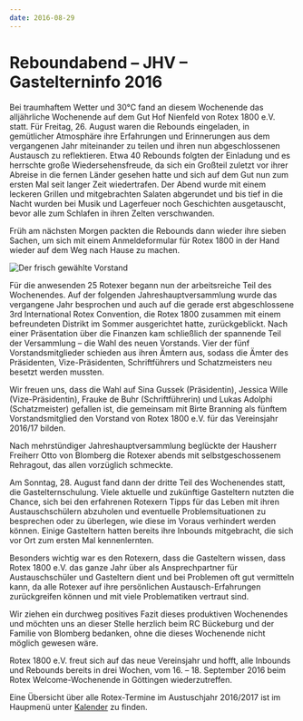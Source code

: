 ```yaml
---
date: 2016-08-29
---
```

# Reboundabend – JHV – Gastelterninfo 2016
Bei traumhaftem Wetter und 30°C fand an diesem Wochenende das alljährliche
Wochenende auf dem Gut Hof Nienfeld von Rotex 1800 e.V. statt. Für Freitag, 26.
August waren die Rebounds eingeladen, in gemütlicher Atmosphäre ihre Erfahrungen
und Erinnerungen aus dem vergangenen Jahr miteinander zu teilen und ihren nun
abgeschlossenen Austausch zu reflektieren. Etwa 40 Rebounds folgten der
Einladung und es herrschte große Wiedersehensfreude, da sich ein Großteil
zuletzt vor ihrer Abreise in die fernen Länder gesehen hatte und sich auf dem
Gut nun zum ersten Mal seit langer Zeit wiedertrafen. Der Abend wurde mit einem
leckeren Grillen und mitgebrachten Salaten abgerundet und bis tief in die Nacht
wurden bei Musik und Lagerfeuer noch Geschichten ausgetauscht, bevor alle zum
Schlafen in ihren Zelten verschwanden.

Früh am nächsten Morgen packten die Rebounds dann wieder ihre sieben Sachen, um
sich mit einem Anmeldeformular für Rotex 1800 in der Hand wieder auf dem Weg
nach Hause zu machen.

![Der frisch gewählte Vorstand](/img/2016-jhv.jpg)

Für die anwesenden 25 Rotexer begann nun der arbeitsreiche Teil des Wochenendes.
Auf der folgenden Jahreshauptversammlung wurde das vergangene Jahr besprochen
und auch auf die gerade erst abgeschlossene 3rd International Rotex Convention,
die Rotex 1800 zusammen mit einem befreundeten Distrikt im Sommer ausgerichtet
hatte, zurückgeblickt. Nach einer Präsentation über die Finanzen kam schließlich
der spannende Teil der Versammlung – die Wahl des neuen Vorstands. Vier der fünf
Vorstandsmitglieder schieden aus ihren Ämtern aus, sodass die Ämter des
Präsidenten, Vize-Präsidenten, Schriftführers und Schatzmeisters neu besetzt
werden mussten.

Wir freuen uns, dass die Wahl auf Sina Gussek (Präsidentin), Jessica Wille
(Vize-Präsidentin), Frauke de Buhr (Schriftführerin) und Lukas Adolphi
(Schatzmeister) gefallen ist, die gemeinsam mit Birte Branning als fünftem
Vorstandsmitglied den Vorstand von Rotex 1800 e.V. für das Vereinsjahr 2016/17
bilden.

Nach mehrstündiger Jahreshauptversammlung beglückte der Hausherr Freiherr Otto
von Blomberg die Rotexer abends mit selbstgeschossenem Rehragout, das allen
vorzüglich schmeckte.

Am Sonntag, 28. August fand dann der dritte Teil des Wochenendes statt, die
Gastelternschulung. Viele aktuelle und zukünftige Gasteltern nutzten die Chance,
sich bei den erfahrenen Rotexern Tipps für das Leben mit ihren Austauschschülern
abzuholen und eventuelle Problemsituationen zu besprechen oder zu überlegen, wie
diese im Voraus verhindert werden können. Einige Gasteltern hatten bereits ihre
Inbounds mitgebracht, die sich vor Ort zum ersten Mal kennenlernten.

Besonders wichtig war es den Rotexern, dass die Gasteltern wissen, dass Rotex
1800 e.V. das ganze Jahr über als Ansprechpartner für Austauschschüler und
Gasteltern dient und bei Problemen oft gut vermitteln kann, da alle Rotexer auf
ihre persönlichen Austausch-Erfahrungen zurückgreifen können und mit viele
Problematiken vertraut sind.

Wir ziehen ein durchweg positives Fazit dieses produktiven Wochenendes und
möchten uns an dieser Stelle herzlich beim RC Bückeburg und der Familie von
Blomberg bedanken, ohne die dieses Wochenende nicht möglich gewesen wäre.

Rotex 1800 e.V. freut sich auf das neue Vereinsjahr und hofft, alle Inbounds und
Rebounds bereits in drei Wochen, vom 16. – 18. September 2016 beim Rotex
Welcome-Wochenende in Göttingen wiederzutreffen.

Eine Übersicht über alle Rotex-Termine im Austuschjahr 2016/2017 ist im Haupmenü
unter [Kalender](/kalender) zu finden.